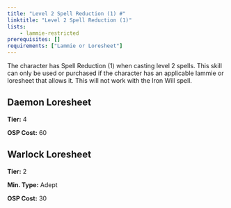 ```yaml
---
title: "Level 2 Spell Reduction (1) #"
linktitle: "Level 2 Spell Reduction (1)"
lists:
    - lammie-restricted
prerequisites: []
requirements: ["Lammie or Loresheet"]
---
```

The character has Spell Reduction (1) when casting level 2 spells. This skill can only be used or purchased if the character has an applicable lammie or loresheet that allows it. This will not work with the Iron Will spell.


## Daemon Loresheet

**Tier:** 4

**OSP Cost:** 60


## Warlock Loresheet

**Tier:** 2

**Min. Type:** Adept

**OSP Cost:** 30